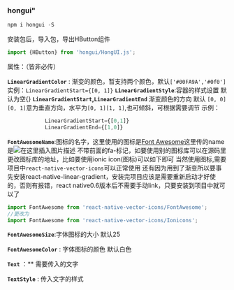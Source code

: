 ### hongui"
```js
npm i hongui -S
```
安装包后，导入包，导出HButton组件
```js
import {HButton} from 'hongui/HongUI.js';
```
属性：（皆非必传）

**`LinearGradientColor`** : 渐变的颜色，暂支持两个颜色，默认`['#00FA9A','#0f0']` 
实例：`LinearGradientStart={[0, 1]}`
**`LinearGradientStyle`**:容器的样式设置 默认为空{}
**`LinearGradientStart`,`LinearGradientEnd`** 渐变颜色的方向 默认 `[0, 0][0, 1]`意为垂直方向，水平为`[0, 1][1, 1]`,也可倾斜，可根据需要调节
示例：
```js
            LinearGradientStart={[0,1]}
            LinearGradientEnd={[1,0]}
```
**`FontAwesomeName`**:图标的名字，这里使用的图标是[Font Awesome](http://www.fontawesome.com.cn/faicons/)这里传的name是![在这里插入图片描述](https://img-blog.csdnimg.cn/20200510090915978.png)
不带前面的fa-标记，如要使用别的图标库可以在源码里更改图标库的地址，比如要使用ionic icon(图标)可以如下即可
当然使用图标,需要项目中`react-native-vector-icons`可以正常使用
还有因为用到了渐变所以要事先安装react-native-linear-gradient，安装完项目应该是需要重新启动才好使的，否则有报错，react native0.6版本后不需要手动link，只要安装到项目中就可以了
```js
import FontAwesome from 'react-native-vector-icons/FontAwesome';
//更改为
import FontAwesome from 'react-native-vector-icons/Ionicons';
```

**`FontAwesomeSize`**:字体图标的大小 默认25

**`FontAwesomeColor`** : 字体图标的颜色 默认白色

**`Text`** ：** 需要传入的文字

**`TextStyle`** : 传入文字的样式
